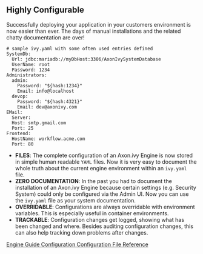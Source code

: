 ## Highly Configurable

Successfully deploying your application in your customers environment is now easier than ever. The days of manual installations and the related chatty documentation are over!

	# sample ivy.yaml with some often used entries defined
	SystemDb:
	  Url: jdbc:mariadb://myDbHost:3306/AxonIvySystemDatabase
	  UserName: root
	  Password: 1234
	Administrators:
	  admin:
	    Password: "${hash:1234}"
	    Email: info@localhost
	  devop:
	    Password: "${hash:4321}"
	    Email: dev@axonivy.com
	EMail:
	  Server:
	  Host: smtp.gmail.com
	  Port: 25
	Frontend:
	  HostName: workflow.acme.com
	  Port: 80

 * __FILES__: The complete configuration of an Axon.ivy Engine is now stored in simple human readable `YAML` files. Now it is very easy to document the whole truth about the current engine environment within an `ivy.yaml` file. 
 * __ZERO DOCUMENTATION__: In the past you had to document the installation of an Axon.ivy Engine because certain settings (e.g. Security System) could only be configured via the Admin UI. Now you can use the `ivy.yaml` file as your system documentation.
 * __OVERRIDABLE__: Configurations are always overridable with environment variables. This is especially useful in container environments.
 * __TRACKABLE__: Configuration changes get logged, showing what has been changed and where. Besides auditing configuration changes, this can also help tracking down problems after changes.

<div class="short-links">
	<a href="${docBaseUrl}/engine-guide/configuration/" target="_blank" rel="noopener noreferrer">
	  <i class="fas fa-book"></i> Engine Guide Configuration
	</a>
	<a href="${docBaseUrl}/engine-guide/configuration/file-reference.html" target="_blank" rel="noopener noreferrer">
	  <i class="fas fa-book"></i> Configuration File Reference
	</a>
</div>
